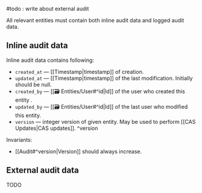 #todo : write about external audit

All relevant entities must contain both inline audit data and logged audit data.

## Inline audit data
Inline audit data contains following:
- `created_at` — [[Timestamp|timestamp]] of creation.
- `updated_at` — [[Timestamp|timestamp]] of the last modification. Initially should be null.
- `created_by` — [[🗃 Entities/User#^id|Id]] of the user who created this entity .
- `updated_by` — [[🗃 Entities/User#^id|Id]] of the last user who modified this entity.
- `version` — integer version of given entity. May be used to perform [[CAS Updates|CAS updates]]. ^version

Invariants:
- [[Audit#^version|Version]] should always increase.

## External audit data
TODO